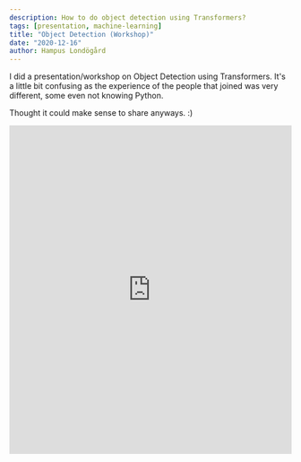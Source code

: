 ```yaml
---
description: How to do object detection using Transformers?
tags: [presentation, machine-learning]
title: "Object Detection (Workshop)"
date: "2020-12-16"
author: Hampus Londögård
---
```


I did a presentation/workshop on Object Detection using Transformers. It's a little bit confusing as the experience of the people that joined was very different, some even not knowing Python.
<!--truncate-->

Thought it could make sense to share anyways. :)

<iframe width="100%" height="586" src="https://www.youtube.com/embed/RrodV266XDo" title="YouTube video player" frameborder="0" allow="accelerometer; autoplay; clipboard-write; encrypted-media; gyroscope; picture-in-picture" allowfullscreen></iframe>
